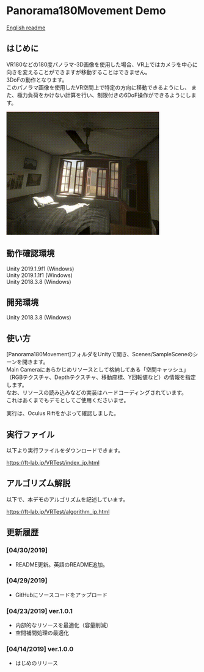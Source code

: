# Panorama180Movement Demo

[English readme](./README.md)

## はじめに

VR180などの180度パノラマ-3D画像を使用した場合、VR上ではカメラを中心に向きを変えることができますが移動することはできません。    
3DoFの動作となります。    
このパノラマ画像を使用したVR空間上で特定の方向に移動できるようにし、
また、極力負荷をかけない計算を行い、制限付きの6DoF操作ができるようにします。    

![img_00](images/unity_panorama180Movement_movie.gif)     

## 動作確認環境

Unity 2019.1.9f1 (Windows)    
Unity 2019.1.1f1 (Windows)    
Unity 2018.3.8 (Windows)    

## 開発環境

Unity 2018.3.8 (Windows)     

## 使い方

[Panorama180Movement]フォルダをUnityで開き、Scenes/SampleSceneのシーンを開きます。    
Main Cameraにあらかじめリソースとして格納してある「空間キャッシュ」（RGBテクスチャ、Depthテクスチャ、移動座標、Y回転値など）の情報を指定します。    
なお、リソースの読み込みなどの実装はハードコーディングされています。    
これはあくまでもデモとしてご使用くださいませ。    

実行は、Oculus Riftをかぶって確認しました。    

## 実行ファイル

以下より実行ファイルをダウンロードできます。    

https://ft-lab.jp/VRTest/index_jp.html

## アルゴリズム解説

以下で、本デモのアルゴリズムを記述しています。    

https://ft-lab.jp/VRTest/algorithm_jp.html

## 更新履歴

### [04/30/2019]

- README更新。英語のREADME追加。

### [04/29/2019]

- GitHubにソースコードをアップロード

### [04/23/2019] ver.1.0.1 

- 内部的なリソースを最適化（容量削減）
- 空間補間処理の最適化

### [04/14/2019] ver.1.0.0

- はじめのリリース
